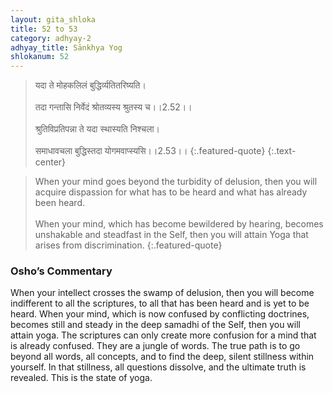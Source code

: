 ```yaml
---
layout: gita_shloka
title: 52 to 53
category: adhyay-2
adhyay_title: Sānkhya Yog
shlokanum: 52
---
```


> यदा ते मोहकलिलं बुद्धिर्व्यतितरिष्यति।<br><br>तदा गन्तासि निर्वेदं श्रोतव्यस्य श्रुतस्य च।।2.52।।<br><br>श्रुतिविप्रतिपन्ना ते यदा स्थास्यति निश्चला।<br><br>समाधावचला बुद्धिस्तदा योगमवाप्स्यसि।।2.53।।
{:.featured-quote} 
{:.text-center}

> When your mind goes beyond the turbidity of delusion, then you will acquire dispassion for what has to be heard and what has already been heard.<br><br>When your mind, which has become bewildered by hearing, becomes unshakable and steadfast in the Self, then you will attain Yoga that arises from discrimination.
{:.featured-quote}

### Osho’s Commentary
When your intellect crosses the swamp of delusion, then you will become indifferent to all the scriptures, to all that has been heard and is yet to be heard.
When your mind, which is now confused by conflicting doctrines, becomes still and steady in the deep samadhi of the Self, then you will attain yoga.
The scriptures can only create more confusion for a mind that is already confused. They are a jungle of words. The true path is to go beyond all words, all concepts, and to find the deep, silent stillness within yourself. In that stillness, all questions dissolve, and the ultimate truth is revealed. This is the state of yoga.
